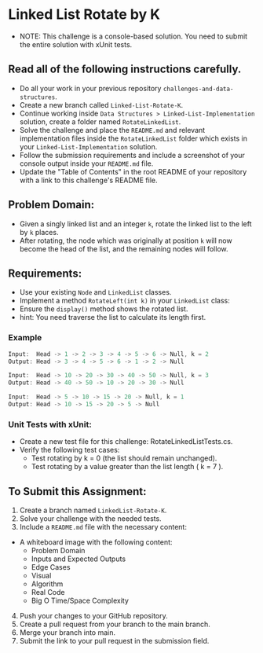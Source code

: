 # Linked List Rotate by K

- NOTE: This challenge is a console-based solution. You need to submit the entire solution with xUnit tests.

## Read all of the following instructions carefully.

- Do all your work in your previous repository `challenges-and-data-structures`.
- Create a new branch called `Linked-List-Rotate-K`.
- Continue working inside `Data Structures > Linked-List-Implementation` solution, create a folder named `RotateLinkedList`.
- Solve the challenge and place the `README.md` and relevant implementation files inside the `RotateLinkedList` folder which exists in your `Linked-List-Implementation` solution.
- Follow the submission requirements and include a screenshot of your console output inside your `README.md` file.
- Update the "Table of Contents" in the root README of your repository with a link to this challenge's README file.

## Problem Domain:

- Given a singly linked list and an integer `k`, rotate the linked list to the left by `k` places.
- After rotating, the node which was originally at position `k` will now become the head of the list, and the remaining nodes will follow.

## Requirements:

- Use your existing `Node` and `LinkedList` classes.
- Implement a method `RotateLeft(int k)` in your `LinkedList` class:
- Ensure the `display()` method shows the rotated list.
- hint: You need traverse the list to calculate its length first.

### Example

```csharp
Input:  Head -> 1 -> 2 -> 3 -> 4 -> 5 -> 6 -> Null, k = 2
Output: Head -> 3 -> 4 -> 5 -> 6 -> 1 -> 2 -> Null

Input:  Head -> 10 -> 20 -> 30 -> 40 -> 50 -> Null, k = 3
Output: Head -> 40 -> 50 -> 10 -> 20 -> 30 -> Null

Input:  Head -> 5 -> 10 -> 15 -> 20 -> Null, k = 1
Output: Head -> 10 -> 15 -> 20 -> 5 -> Null
```

### Unit Tests with xUnit:

- Create a new test file for this challenge: RotateLinkedListTests.cs.
- Verify the following test cases:
  - Test rotating by k = 0 (the list should remain unchanged).
  - Test rotating by a value greater than the list length ( k = 7 ).

## To Submit this Assignment:

1. Create a branch named `LinkedList-Rotate-K`.
2. Solve your challenge with the needed tests.
3. Include a `README.md` file with the necessary content:

- A whiteboard image with the following content:
  - Problem Domain
  - Inputs and Expected Outputs
  - Edge Cases
  - Visual
  - Algorithm
  - Real Code
  - Big O Time/Space Complexity

4. Push your changes to your GitHub repository.
5. Create a pull request from your branch to the main branch.
6. Merge your branch into main.
7. Submit the link to your pull request in the submission field.
